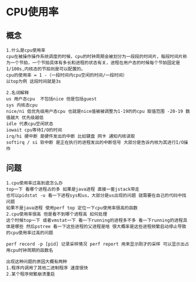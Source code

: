 # CPU使用率

## 概念
    1.什么是cpu使用率
    cpu在被操作操作系统调度的时候，cpu的时钟周期会被划分为一段段的时间片，每段时间片称为一个节拍，一个节拍具体有多长和进程的状态有关，进程在用户态的时候每个节拍固定是1/100s,内核态的节拍则是可以配置的。
    cpu的使用率 = 1 -（一段时间内cpu空闲的时间/一段时间）
    以top为例 这段时间就是3s

    2.名词解释
    us 用户态cpu  不包括nice 但是包括guest
    sys 内核态cpu 
    nice/ni 低优先级用户态cpu 也就是nice值被被调整为1-19的的cpu 取值范围 -20-19 数值越大 优先级越低
    idle 代表cpu空闲状态
    iowait cpu等待I/O的时间
    irq/hi 硬中断 是硬件发出的中断 比如键盘 网卡 通知内核读取
    softirq / si 软中断 是正在执行的进程发出的中断信号 大部分是告诉内核为其进行I/O操作
## 问题
    1.cpu使用率过高到底怎么办
    top一下 看哪个进程占的多 如果是java进程 直接一套jstack带走
    也可以pidstat -u 看一下进程sys和us，大部分是us出现的问题 就需要在自己的代码中找问题
    如果不是java进程 使用perf top 定位一下cpu使用率很高的函数   
    2.cpu使用率很高 但是看不到哪个进程高 如何处理
    这个时候top一下 或者vmstat一下 看一下running的进程多不多 看一下running的进程具体是哪些 然后pstree 看一下这些进程的父进程是啥 很大概率是这些进程频繁启动停止导致的cpu使用率过高的问题

    perf record -p [pid] 记录采样情况 perf report 用来显示刚才的采样 可以显示出占用cpu时钟周期的函数名 

    出现这种问题的原因大概有两种
    1.程序内调用了其他二进制程序 速度很快
    2.某个程序频繁崩溃重启
    

   